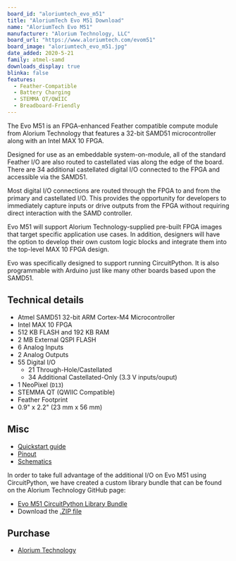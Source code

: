 ```yaml
---
board_id: "aloriumtech_evo_m51"
title: "AloriumTech Evo M51 Download"
name: "AloriumTech Evo M51"
manufacturer: "Alorium Technology, LLC"
board_url: "https://www.aloriumtech.com/evom51"
board_image: "aloriumtech_evo_m51.jpg"
date_added: 2020-5-21
family: atmel-samd
downloads_display: true
blinka: false
features:
  - Feather-Compatible
  - Battery Charging
  - STEMMA QT/QWIIC
  - Breadboard-Friendly
---
```


The Evo M51 is an FPGA-enhanced Feather compatible compute module from Alorium Technology that features a 32-bit SAMD51 microcontroller along with an Intel MAX 10 FPGA.  

Designed for use as an embeddable system-on-module, all of the standard Feather I/O are also routed to castellated vias along the edge of the board. There are 34 additional castellated digital I/O connected to the FPGA and accessible via the SAMD51.

Most digital I/O connections are routed through the FPGA to and from the primary and castellated I/O. This provides the opportunity for developers to immediately capture inputs or drive outputs from the FPGA without requiring direct interaction with the SAMD controller.  

Evo M51 will support Alorium Technology-supplied pre-built FPGA images that target specific application use cases. In addition, designers will have the option to develop their own custom logic blocks and integrate them into the top-level MAX 10 FPGA design.

Evo was specifically designed to support running CircuitPython. It is also programmable with Arduino just like many other boards based upon the SAMD51.

## Technical details

- Atmel SAMD51 32-bit ARM Cortex-M4 Microcontroller
- Intel MAX 10 FPGA
- 512 KB FLASH and 192 KB RAM
- 2 MB External QSPI FLASH
- 6 Analog Inputs
- 2 Analog Outputs
- 55 Digital I/O
  - 21 Through-Hole/Castellated
  - 34 Additional Castellated-Only (3.3 V inputs/ouput)
- 1 NeoPixel (`D13`)
- STEMMA QT (QWIIC Compatible)
- Feather Footprint
- 0.9" x 2.2" (23 mm x 56 mm)

## Misc

* [Quickstart guide](https://aloriumtech.com/evom51-quickstart/)
* [Pinout](https://aloriumtech.com/documents/Evo_M51_PinMap.pdf) 
* [Schematics](https://aloriumtech.com/documents/Evo_M51_Schematic.pdf)

In order to take full advantage of the additional I/O on Evo M51 using CircuitPython, we have created a custom library bundle that can be found on the Alorium Technology GitHub page:

- [Evo M51 CircuitPython Library Bundle](https://github.com/AloriumTechnology/AloriumTech_CircuitPython_EvoM51)
- Download the [.ZIP file](https://github.com/AloriumTechnology/AloriumTech_CircuitPython_EvoM51/archive/master.zip)

## Purchase

* [Alorium Technology](https://www.aloriumtech.com/evom51-buy/)
